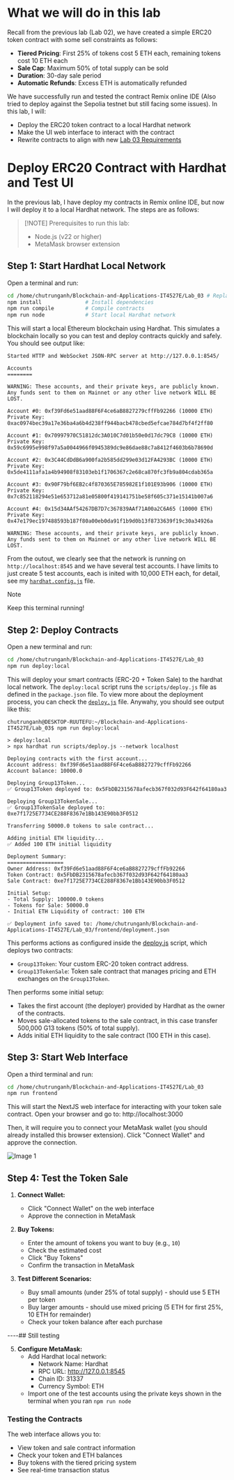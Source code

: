 # What we will do in this lab

Recall from the previous lab (Lab 02), we have created a simple ERC20 token contract with some sell constraints as follows:

- **Tiered Pricing**: First 25% of tokens cost 5 ETH each, remaining tokens cost 10 ETH each
- **Sale Cap**: Maximum 50% of total supply can be sold
- **Duration**: 30-day sale period
- **Automatic Refunds**: Excess ETH is automatically refunded

We have successfully run and tested the contract Remix online IDE (Also tried to deploy against the Sepolia testnet but still facing some issues). In this lab, I will:

- Deploy the ERC20 token contract to a local Hardhat network
- Make the UI web interface to interact with the contract
- Rewrite contracts to align with new [Lab 03 Requirements](/Requirement_Lab03.md)

# Deploy ERC20 Contract with Hardhat and Test UI

In the previous lab, I have deploy my contracts in Remix online IDE, but now I will deploy it to a local Hardhat network. The steps are as follows:

> [!NOTE] Prerequisites to run this lab:
> - Node.js (v22 or higher) 
> - MetaMask browser extension


## Step 1: Start Hardhat Local Network

Open a terminal and run:
```bash
cd /home/chutrunganh/Blockchain-and-Applications-IT4527E/Lab_03 # Replace with your actual path
npm install              # Install dependencies
npm run compile          # Compile contracts
npm run node             # Start local Hardhat network
```

This will start a local Ethereum blockchain using Hardhat. This simulates a blockchain locally so you can test and deploy contracts quickly and safely. You should see output like:
```
Started HTTP and WebSocket JSON-RPC server at http://127.0.0.1:8545/

Accounts
========

WARNING: These accounts, and their private keys, are publicly known.
Any funds sent to them on Mainnet or any other live network WILL BE LOST.

Account #0: 0xf39Fd6e51aad88F6F4ce6aB8827279cffFb92266 (10000 ETH)
Private Key: 0xac0974bec39a17e36ba4a6b4d238ff944bacb478cbed5efcae784d7bf4f2ff80

Account #1: 0x70997970C51812dc3A010C7d01b50e0d17dc79C8 (10000 ETH)
Private Key: 0x59c6995e998f97a5a0044966f0945389dc9e86dae88c7a8412f4603b6b78690d

Account #2: 0x3C44CdDdB6a900fa2b585dd299e03d12FA4293BC (10000 ETH)
Private Key: 0x5de4111afa1a4b94908f83103eb1f1706367c2e68ca870fc3fb9a804cdab365a

Account #3: 0x90F79bf6EB2c4f870365E785982E1f101E93b906 (10000 ETH)
Private Key: 0x7c852118294e51e653712a81e05800f419141751be58f605c371e15141b007a6

Account #4: 0x15d34AAf54267DB7D7c367839AAf71A00a2C6A65 (10000 ETH)
Private Key: 0x47e179ec197488593b187f80a00eb0da91f1b9d0b13f8733639f19c30a34926a

WARNING: These accounts, and their private keys, are publicly known.
Any funds sent to them on Mainnet or any other live network WILL BE LOST.
```

From the outout, we clearly see that the network is running on `http://localhost:8545` and we have several test accounts. I have limits to just create 5 test accounts, each is inited with 10,000 ETH each, for detail, see my [`hardhat.config.js`](./hardhat.config.js) file.

> [!NOTE]
> Keep this terminal running!

## Step 2: Deploy Contracts

Open a new terminal and run:
```bash
cd /home/chutrunganh/Blockchain-and-Applications-IT4527E/Lab_03
npm run deploy:local
```

This will deploy your smart contracts (ERC-20 + Token Sale) to the hardhat local network. The `deploy:local` script runs the `scripts/deploy.js` file as defined in the `package.json` file. To view more about the deployment process, you can check the [`deploy.js`](./scripts/deploy.js) file. Anywahy, you should see output like this:

```
chutrunganh@DESKTOP-RUUTEFU:~/Blockchain-and-Applications-IT4527E/Lab_03$ npm run deploy:local

> deploy:local
> npx hardhat run scripts/deploy.js --network localhost

Deploying contracts with the first account...
Account address: 0xf39Fd6e51aad88F6F4ce6aB8827279cffFb92266
Account balance: 10000.0

Deploying Group13Token...
✅ Group13Token deployed to: 0x5FbDB2315678afecb367f032d93F642f64180aa3

Deploying Group13TokenSale...
✅ Group13TokenSale deployed to: 0xe7f1725E7734CE288F8367e1Bb143E90bb3F0512

Transferring 50000.0 tokens to sale contract...

Adding initial ETH liquidity...
✅ Added 100 ETH initial liquidity

Deployment Summary:
==================
Owner Address: 0xf39Fd6e51aad88F6F4ce6aB8827279cffFb92266
Token Contract: 0x5FbDB2315678afecb367f032d93F642f64180aa3
Sale Contract: 0xe7f1725E7734CE288F8367e1Bb143E90bb3F0512

Initial Setup:
- Total Supply: 100000.0 tokens
- Tokens for Sale: 50000.0
- Initial ETH Liquidity of contract: 100 ETH

✅ Deployment info saved to: /home/chutrunganh/Blockchain-and-Applications-IT4527E/Lab_03/frontend/deployment.json
```
This performs actions as configured inside the [deploy.js](./scripts/deploy.js) script, which deploys two contracts:

- `Group13Token`: Your custom ERC-20 token contract address.
- `Group13TokenSale`: Token sale contract that manages pricing and ETH exchanges on the `Group13Token`. 

Then performs some initial setup:

- Takes the first account (the deployer) provided by Hardhat as the owner of the contracts.
-  Moves sale-allocated tokens to the sale contract, in this case transfer 500,000 G13 tokens (50% of total supply).
- Adds initial ETH liquidity to the sale contract (100 ETH in this case).



<!-- ### Step 3: Configure MetaMask

1. **Add Hardhat Network:**
   - Open MetaMask
   - Click on the network dropdown (usually shows "Ethereum Mainnet")
   - Click "Add network"
   - Fill in:
     - Network Name: `Hardhat`
     - New RPC URL: `http://127.0.0.1:8545`
     - Chain ID: `31337`
     - Currency Symbol: `ETH`
   - Click "Save"

2. **Import Test Account:**
   - Click on the account icon in MetaMask
   - Select "Import Account"
   - Enter one of the private keys from Step 1 (e.g., `0xac0974bec39a17e36ba4a6b4d238ff944bacb478cbed5efcae784d7bf4f2ff80`)
   - Click "Import"

3. **Switch to Hardhat Network:**
   - Make sure MetaMask is connected to the "Hardhat" network you just added -->

## Step 3: Start Web Interface

Open a third terminal and run:
```bash
cd /home/chutrunganh/Blockchain-and-Applications-IT4527E/Lab_03
npm run frontend
```
This will start the NextJS web interface for interacting with your token sale contract. Open your browser and go to: http://localhost:3000

Then, it will require you to connect your MetaMask wallet (you should already installed this browser extension). Click "Connect Wallet" and approve the connection.

![Image 1](./images/image.png)

## Step 4: Test the Token Sale

1. **Connect Wallet:**
   - Click "Connect Wallet" on the web interface
   - Approve the connection in MetaMask

2. **Buy Tokens:**
   - Enter the amount of tokens you want to buy (e.g., `10`)
   - Check the estimated cost
   - Click "Buy Tokens"
   - Confirm the transaction in MetaMask

3. **Test Different Scenarios:**
   - Buy small amounts (under 25% of total supply) - should use 5 ETH per token
   - Buy larger amounts - should use mixed pricing (5 ETH for first 25%, 10 ETH for remainder)
   - Check your token balance after each purchase



----## Still testing

5. **Configure MetaMask:**
   - Add Hardhat local network:
     - Network Name: Hardhat
     - RPC URL: http://127.0.0.1:8545
     - Chain ID: 31337
     - Currency Symbol: ETH
   - Import one of the test accounts using the private keys shown in the terminal when you ran `npm run node`

### Testing the Contracts

The web interface allows you to:
- View token and sale contract information
- Check your token and ETH balances
- Buy tokens with the tiered pricing system
- See real-time transaction status




